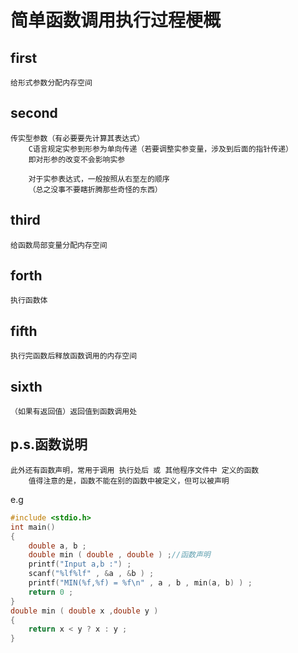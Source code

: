 
# 简单函数调用执行过程梗概

## first

    给形式参数分配内存空间

## second

    传实型参数（有必要要先计算其表达式）
        C语言规定实参到形参为单向传递（若要调整实参变量，涉及到后面的指针传递）
        即对形参的改变不会影响实参

        对于实参表达式，一般按照从右至左的顺序
        （总之没事不要瞎折腾那些奇怪的东西）

## third

    给函数局部变量分配内存空间

## forth

    执行函数体

## fifth

    执行完函数后释放函数调用的内存空间

## sixth

    （如果有返回值）返回值到函数调用处

## p.s.函数说明

    此外还有函数声明，常用于调用 执行处后 或 其他程序文件中 定义的函数
        值得注意的是，函数不能在别的函数中被定义，但可以被声明

e.g
```c
#include <stdio.h>
int main()
{
    double a, b ; 
    double min ( double , double ) ;//函数声明
    printf("Input a,b :") ;
    scanf("%lf%lf" , &a , &b ) ;
    printf("MIN(%f,%f) = %f\n" , a , b , min(a, b) ) ;
    return 0 ;
}
double min ( double x ,double y )
{
    return x < y ? x : y ;
}
```
